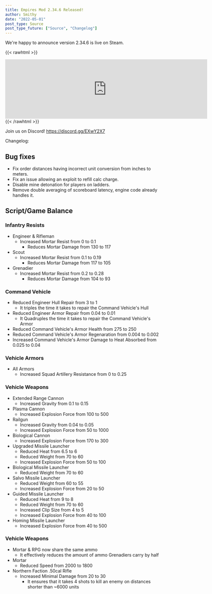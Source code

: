 ```yaml
---
title: Empires Mod 2.34.6 Released!
author: Smithy
date: "2022-05-01"
post_type: Source
post_type_future: ["Source", "Changelog"]
---
```



We're happy to announce version 2.34.6 is live on Steam.

{{< rawhtml >}}
<iframe src="https://store.steampowered.com/widget/17740/" frameborder="0" width="646" height="190"></iframe>
{{< /rawhtml >}}

Join us on Discord! https://discord.gg/EXwY2X7

Changelog:

## Bug fixes

- Fix order distances having incorrect unit conversion from inches to meters.
- Fix an issue allowing an exploit to refill calc charge.
- Disable mine detonation for players on ladders.
- Remove double averaging of scoreboard latency, engine code already handles it.


## Script/Game Balance

### Infantry Resists

- Engineer & Rifleman
	- Increased Mortar Resist from 0 to 0.1
    	- Reduces Mortar Damage from 130 to 117
- Scout
	- Increased Mortar Resist from 0.1 to 0.19
		- Reduces Mortar Damage from 117 to 105
- Grenadier
	- Increased Mortar Resist from 0.2 to 0.28
    	- Reduces Mortar Damage from 104 to 93

### Command Vehicle

- Reduced Engineer Hull Repair from 3 to 1
	- It triples the time it takes to repair the Command Vehicle's Hull
- Reduced Engineer Armor Repair from 0.04 to 0.01
	- It Quadruples the time it takes to repair the Command Vehicle's Armor
- Reduced Command Vehicle's Armor Health from 275 to 250
- Reduced Command Vehicle's Armor Regenaration from 0.004 to 0.002
- Increased Command Vehicle's Armor Damage to Heat Absorbed from 0.025 to 0.04

### Vehicle Armors

- All Armors
	- Increased Squad Artillery Resistance from 0 to 0.25

### Vehicle Weapons

- Extended Range Cannon
	- Increased Gravity from 0.1 to 0.15
- Plasma Cannon
	- Increased Explosion Force from 100 to 500
- Railgun
	- Increased Gravity from 0.04 to 0.05
	- Increased Explosion Force from 50 to 1000
- Biological Cannon
  - Increased Explosion Force from 170 to 300
- Upgraded Missile Launcher
	- Reduced Heat from 6.5 to 6
	- Reduced Weight from 70 to 60
	- Increased Explosion Force from 50 to 100
- Biological Missile Launcher
	- Reduced Weight from 70 to 60
- Salvo Missile Launcher
	- Reduced Weight from 60 to 55
	- Increased Explosion Force from 20 to 50
- Guided Missile Launcher
	- Reduced Heat from 9 to 8
	- Reduced Weight from 70 to 60
	- Increased Clip Size from 4 to 5
	- Increased Explosion Force from 40 to 100
- Homing Missile Launcher
	- Increased Explosion Force from 40 to 500

### Vehicle Weapons

- Mortar & RPG now share the same ammo
	- It effectively reduces the amount of ammo Grenadiers carry by half
- Mortar
	- Reduced Speed from 2000 to 1800
- Northern Faction .50cal Rifle
	- Increased Minimal Damage from 20 to 30
		- It ensures that it takes 4 shots to kill an enemy on distances shorter than ~6000 units


